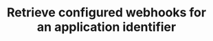 ---
title: Retrieve configured webhooks for an application identifier
api:
  file: stagingadfincom-apidocspublic-apis.json
  operationId: getWebhooks
hidden: false
---